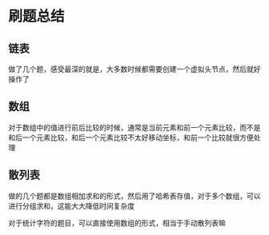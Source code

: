 # 刷题总结

## 链表

做了几个题，感受最深的就是，大多数时候都需要创建一个虚拟头节点，然后就好操作了

## 数组

对于数组中的值进行前后比较的时候，通常是当前元素和前一个元素比较，而不是和后一个元素比较，和后一个元素比较不太好移动坐标，和前一个比较就很方便处理

## 散列表

做的几个题都是数组相加求和的形式，然后用了哈希表存值，对于多个数组，可以进行分组求和，这能大大降低时间复杂度

对于统计字符的题目，可以直接使用数组的形式，相当于手动散列表嘛


